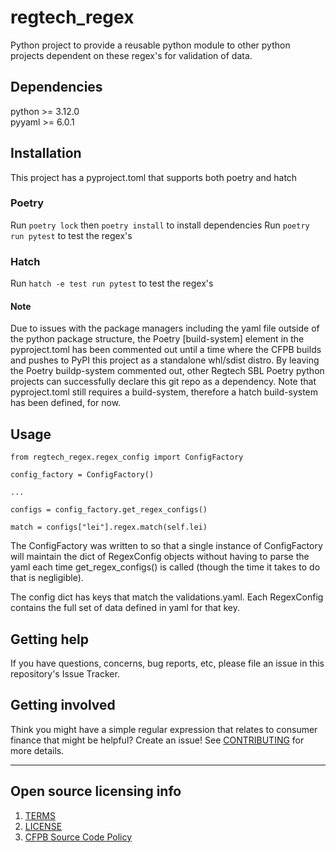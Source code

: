 # regtech_regex

Python project to provide a reusable python module to other python projects dependent on these regex's for validation of data.

## Dependencies

python >= 3.12.0   
pyyaml >= 6.0.1

## Installation

This project has a pyproject.toml that supports both poetry and hatch

### Poetry
Run `poetry lock` then `poetry install` to install dependencies
Run `poetry run pytest` to test the regex's

### Hatch
Run `hatch -e test run pytest` to test the regex's

#### Note
Due to issues with the package managers including the yaml file outside of the python package structure, the Poetry [build-system]
element in the pyproject.toml has been commented out until a time where the CFPB builds and pushes to PyPI 
this project as a standalone whl/sdist distro.  By leaving the Poetry buildp-system commented out, other Regtech SBL Poetry python
projects can successfully declare this git repo as a dependency.  Note that pyproject.toml still requires a build-system, therefore
a hatch build-system has been defined, for now.  

## Usage

```
from regtech_regex.regex_config import ConfigFactory

config_factory = ConfigFactory()

...

configs = config_factory.get_regex_configs()

match = configs["lei"].regex.match(self.lei)
```

The ConfigFactory was written to so that a single instance of ConfigFactory will maintain the dict of RegexConfig objects without having
to parse the yaml each time get_regex_configs() is called (though the time it takes to do that is negligible).

The config dict has keys that match the validations.yaml.  Each RegexConfig contains the full set of data defined in yaml for that key.


## Getting help

If you have questions, concerns, bug reports, etc, please file an issue in this repository's Issue Tracker.

## Getting involved

Think you might have a simple regular expression that relates to consumer finance that might be helpful? Create an issue! See [CONTRIBUTING](CONTRIBUTING.md) for more details.

---

## Open source licensing info

1. [TERMS](TERMS.md)
2. [LICENSE](LICENSE)
3. [CFPB Source Code Policy](https://github.com/cfpb/source-code-policy/)
